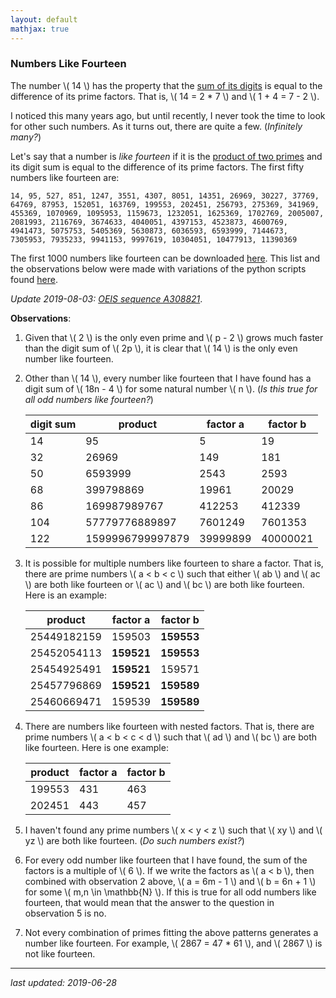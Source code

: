 ```yaml
---
layout: default
mathjax: true
---
```


### Numbers Like Fourteen

The number \\( 14 \\) has the property that the [sum of its digits](https://en.wikipedia.org/wiki/Digit_sum) is equal to the difference of its prime factors. That is, \\( 14 = 2 * 7 \\) and \\( 1 + 4 = 7 - 2 \\).

I noticed this many years ago, but until recently, I never took the time to look for other such numbers. As it turns out, there are quite a few. (_Infinitely many?_)

Let's say that a number is _like fourteen_ if it is the [product of two primes](https://en.wikipedia.org/wiki/Semiprime) and its digit sum is equal to the difference of its prime factors. The first fifty numbers like fourteen are:
```
14, 95, 527, 851, 1247, 3551, 4307, 8051, 14351, 26969, 30227, 37769, 64769, 87953, 152051, 163769, 199553, 202451, 256793, 275369, 341969, 455369, 1070969, 1095953, 1159673, 1232051, 1625369, 1702769, 2005007, 2081993, 2116769, 3674633, 4040051, 4397153, 4523873, 4600769, 4941473, 5075753, 5405369, 5630873, 6036593, 6593999, 7144673, 7305953, 7935233, 9941153, 9997619, 10304051, 10477913, 11390369
```

The first 1000 numbers like fourteen can be downloaded [here](./assets/first1000.txt). This list and the observations below were made with variations of the python scripts found [here](https://github.com/jebeyer/nlfourteen-py).

_Update 2019-08-03: [OEIS sequence A308821](https://oeis.org/A308821)_.

**Observations**:

1. Given that \\( 2 \\) is the only even prime and \\( p - 2 \\) grows much faster than the digit sum of \\( 2p \\), it is clear that \\( 14 \\) is the only even number like fourteen.

2. Other than \\( 14 \\), every number like fourteen that I have found has a digit sum of \\( 18n - 4 \\) for some natural number \\( n \\). (_Is this true for all odd numbers like fourteen?_)

    digit sum  | product           | factor a  | factor b
    ---------- | ----------------- | --------- | ----------
    14         | 95                | 5         | 19
    32         | 26969             | 149       | 181
    50         | 6593999           | 2543      | 2593
    68         | 399798869         | 19961     | 20029
    86         | 169987989767      | 412253    | 412339
    104        | 57779776889897    | 7601249   | 7601353
    122        | 1599996799997879  | 39999899  | 40000021
    
3. It is possible for multiple numbers like fourteen to share a factor. That is, there are prime numbers \\( a < b < c \\) such that either \\( ab \\) and \\( ac \\) are both like fourteen or \\( ac \\) and \\( bc \\) are both like fourteen. Here is an example:

    product      | factor a    | factor b
    ------------ | ----------- | -----------
    25449182159  | 159503      | **159553**
    25452054113  | **159521**  | **159553**
    25454925491  | **159521**  | 159571
    25457796869  | **159521**  | **159589**
    25460669471  | 159539      | **159589**

4. There are numbers like fourteen with nested factors. That is, there are prime numbers \\( a < b < c < d \\) such that \\( ad \\) and \\( bc \\) are both like fourteen. Here is one example:

    product  | factor a  | factor b
    -------- | --------- | ---------
    199553   | 431       | 463
    202451   | 443       | 457

5. I haven't found any prime numbers \\( x < y < z \\) such that \\( xy \\) and \\( yz \\) are both like fourteen. (_Do such numbers exist?_)

6. For every odd number like fourteen that I have found, the sum of the factors is a multiple of \\( 6 \\). If we write the factors as \\( a < b \\), then combined with observation 2 above, \\( a = 6m - 1 \\) and \\( b = 6n + 1 \\) for some \\( m,n \in \mathbb{N} \\). If this is true for all odd numbers like fourteen, that would mean that the answer to the question in observation 5 is no.

7. Not every combination of primes fitting the above patterns generates a number like fourteen. For example, \\( 2867 = 47 * 61 \\), and \\( 2867 \\) is not like fourteen. 

---

_last updated: 2019-06-28_



